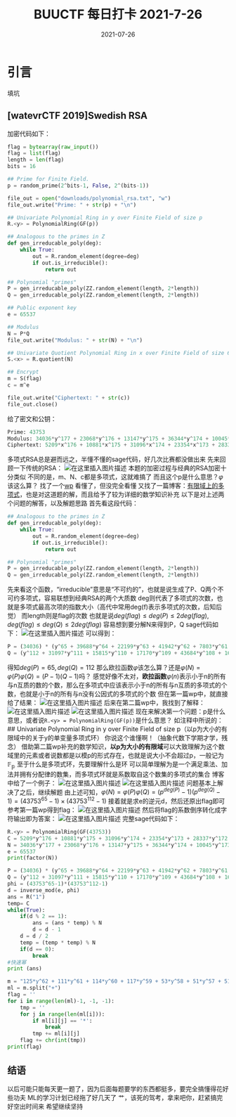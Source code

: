 ﻿---
title: BUUCTF 每日打卡 2021-7-26
date: 2021-07-26
tags: Crypto
mathjax: true
---

# 引言

填坑



## [watevrCTF 2019]Swedish RSA

加密代码如下：
```python
flag = bytearray(raw_input())
flag = list(flag)
length = len(flag)
bits = 16

## Prime for Finite Field.
p = random_prime(2^bits-1, False, 2^(bits-1))

file_out = open("downloads/polynomial_rsa.txt", "w")
file_out.write("Prime: " + str(p) + "\n")

## Univariate Polynomial Ring in y over Finite Field of size p
R.<y> = PolynomialRing(GF(p))

## Analogous to the primes in Z
def gen_irreducable_poly(deg):
    while True:
        out = R.random_element(degree=deg)
        if out.is_irreducible():
            return out

## Polynomial "primes"
P = gen_irreducable_poly(ZZ.random_element(length, 2*length))
Q = gen_irreducable_poly(ZZ.random_element(length, 2*length))

## Public exponent key
e = 65537

## Modulus
N = P*Q
file_out.write("Modulus: " + str(N) + "\n")

## Univariate Quotient Polynomial Ring in x over Finite Field of size 659 with modulus N(x)
S.<x> = R.quotient(N)

## Encrypt
m = S(flag)
c = m^e

file_out.write("Ciphertext: " + str(c))
file_out.close()
```
给了密文和公钥：

```python
Prime: 43753
Modulus: 34036*y^177 + 23068*y^176 + 13147*y^175 + 36344*y^174 + 10045*y^173 + 41049*y^172 + 17786*y^171 + 16601*y^170 + 7929*y^169 + 37570*y^168 + 990*y^167 + 9622*y^166 + 39273*y^165 + 35284*y^164 + 15632*y^163 + 18850*y^162 + 8800*y^161 + 33148*y^160 + 12147*y^159 + 40487*y^158 + 6407*y^157 + 34111*y^156 + 8446*y^155 + 21908*y^154 + 16812*y^153 + 40624*y^152 + 43506*y^151 + 39116*y^150 + 33011*y^149 + 23914*y^148 + 2210*y^147 + 23196*y^146 + 43359*y^145 + 34455*y^144 + 17684*y^143 + 25262*y^142 + 982*y^141 + 24015*y^140 + 27968*y^139 + 37463*y^138 + 10667*y^137 + 39519*y^136 + 31176*y^135 + 27520*y^134 + 32118*y^133 + 8333*y^132 + 38945*y^131 + 34713*y^130 + 1107*y^129 + 43604*y^128 + 4433*y^127 + 18110*y^126 + 17658*y^125 + 32354*y^124 + 3219*y^123 + 40238*y^122 + 10439*y^121 + 3669*y^120 + 8713*y^119 + 21027*y^118 + 29480*y^117 + 5477*y^116 + 24332*y^115 + 43480*y^114 + 33406*y^113 + 43121*y^112 + 1114*y^111 + 17198*y^110 + 22829*y^109 + 24424*y^108 + 16523*y^107 + 20424*y^106 + 36206*y^105 + 41849*y^104 + 3584*y^103 + 26500*y^102 + 31897*y^101 + 34640*y^100 + 27449*y^99 + 30962*y^98 + 41434*y^97 + 22125*y^96 + 24314*y^95 + 3944*y^94 + 18400*y^93 + 38476*y^92 + 28904*y^91 + 27936*y^90 + 41867*y^89 + 25573*y^88 + 25659*y^87 + 33443*y^86 + 18435*y^85 + 5934*y^84 + 38030*y^83 + 17563*y^82 + 24086*y^81 + 36782*y^80 + 20922*y^79 + 38933*y^78 + 23448*y^77 + 10599*y^76 + 7156*y^75 + 29044*y^74 + 23605*y^73 + 7657*y^72 + 28200*y^71 + 2431*y^70 + 3860*y^69 + 23259*y^68 + 14590*y^67 + 33631*y^66 + 15673*y^65 + 36049*y^64 + 29728*y^63 + 22413*y^62 + 18602*y^61 + 18557*y^60 + 23505*y^59 + 17642*y^58 + 12595*y^57 + 17255*y^56 + 15316*y^55 + 8948*y^54 + 38*y^53 + 40329*y^52 + 9823*y^51 + 5798*y^50 + 6379*y^49 + 8662*y^48 + 34640*y^47 + 38321*y^46 + 18760*y^45 + 13135*y^44 + 15926*y^43 + 34952*y^42 + 28940*y^41 + 13558*y^40 + 42579*y^39 + 38015*y^38 + 33788*y^37 + 12381*y^36 + 195*y^35 + 13709*y^34 + 31500*y^33 + 32994*y^32 + 30486*y^31 + 40414*y^30 + 2578*y^29 + 30525*y^28 + 43067*y^27 + 6195*y^26 + 36288*y^25 + 23236*y^24 + 21493*y^23 + 15808*y^22 + 34500*y^21 + 6390*y^20 + 42994*y^19 + 42151*y^18 + 19248*y^17 + 19291*y^16 + 8124*y^15 + 40161*y^14 + 24726*y^13 + 31874*y^12 + 30272*y^11 + 30761*y^10 + 2296*y^9 + 11017*y^8 + 16559*y^7 + 28949*y^6 + 40499*y^5 + 22377*y^4 + 33628*y^3 + 30598*y^2 + 4386*y + 23814
Ciphertext: 5209*x^176 + 10881*x^175 + 31096*x^174 + 23354*x^173 + 28337*x^172 + 15982*x^171 + 13515*x^170 + 21641*x^169 + 10254*x^168 + 34588*x^167 + 27434*x^166 + 29552*x^165 + 7105*x^164 + 22604*x^163 + 41253*x^162 + 42675*x^161 + 21153*x^160 + 32838*x^159 + 34391*x^158 + 832*x^157 + 720*x^156 + 22883*x^155 + 19236*x^154 + 33772*x^153 + 5020*x^152 + 17943*x^151 + 26967*x^150 + 30847*x^149 + 10306*x^148 + 33966*x^147 + 43255*x^146 + 20342*x^145 + 4474*x^144 + 3490*x^143 + 38033*x^142 + 11224*x^141 + 30565*x^140 + 31967*x^139 + 32382*x^138 + 9759*x^137 + 1030*x^136 + 32122*x^135 + 42614*x^134 + 14280*x^133 + 16533*x^132 + 32676*x^131 + 43070*x^130 + 36009*x^129 + 28497*x^128 + 2940*x^127 + 9747*x^126 + 22758*x^125 + 16615*x^124 + 14086*x^123 + 13038*x^122 + 39603*x^121 + 36260*x^120 + 32502*x^119 + 17619*x^118 + 17700*x^117 + 15083*x^116 + 11311*x^115 + 36496*x^114 + 1300*x^113 + 13601*x^112 + 43425*x^111 + 10376*x^110 + 11551*x^109 + 13684*x^108 + 14955*x^107 + 6661*x^106 + 12674*x^105 + 21534*x^104 + 32132*x^103 + 34135*x^102 + 43684*x^101 + 837*x^100 + 29311*x^99 + 4849*x^98 + 26632*x^97 + 26662*x^96 + 10159*x^95 + 32657*x^94 + 12149*x^93 + 17858*x^92 + 35805*x^91 + 19391*x^90 + 30884*x^89 + 42039*x^88 + 17292*x^87 + 4694*x^86 + 1497*x^85 + 1744*x^84 + 31071*x^83 + 26246*x^82 + 24402*x^81 + 22068*x^80 + 39263*x^79 + 23703*x^78 + 21484*x^77 + 12241*x^76 + 28821*x^75 + 32886*x^74 + 43075*x^73 + 35741*x^72 + 19936*x^71 + 37219*x^70 + 33411*x^69 + 8301*x^68 + 12949*x^67 + 28611*x^66 + 42654*x^65 + 6910*x^64 + 18523*x^63 + 31144*x^62 + 21398*x^61 + 36298*x^60 + 27158*x^59 + 918*x^58 + 38601*x^57 + 4269*x^56 + 5699*x^55 + 36444*x^54 + 34791*x^53 + 37978*x^52 + 32481*x^51 + 8039*x^50 + 11012*x^49 + 11454*x^48 + 30450*x^47 + 1381*x^46 + 32403*x^45 + 8202*x^44 + 8404*x^43 + 37648*x^42 + 43696*x^41 + 34237*x^40 + 36490*x^39 + 41423*x^38 + 35792*x^37 + 36950*x^36 + 31086*x^35 + 38970*x^34 + 12439*x^33 + 7963*x^32 + 16150*x^31 + 11382*x^30 + 3038*x^29 + 20157*x^28 + 23531*x^27 + 32866*x^26 + 5428*x^25 + 21132*x^24 + 13443*x^23 + 28909*x^22 + 42716*x^21 + 6567*x^20 + 24744*x^19 + 8727*x^18 + 14895*x^17 + 28172*x^16 + 30903*x^15 + 26608*x^14 + 27314*x^13 + 42224*x^12 + 42551*x^11 + 37726*x^10 + 11203*x^9 + 36816*x^8 + 5537*x^7 + 20301*x^6 + 17591*x^5 + 41279*x^4 + 7999*x^3 + 33753*x^2 + 34551*x + 9659
```

多项式RSA总是避而远之，半懂不懂的sage代码，好几次比赛都没做出来
先来回顾一下传统的RSA：
![在这里插入图片描述](https://img-blog.csdnimg.cn/2478dd805e294423ba5e89570455ed03.png)
本题的加密过程与经典的RSA加密十分类似
不同的是，m、N、c都是多项式，这就难搞了
而且这个p是什么意思？$\varphi$该这么算？
找了一个[wp](https://blog.csdn.net/cccchhhh6819/article/details/103563019)
看懂了，但没完全看懂
又找了一篇博客：[有限域上的多项式](https://www.ruanx.net/polynomial-rsa/)，也是对这道题的解，而且给予了较为详细的数学知识补充
以下是对上述两个问题的解答，以及解题思路
首先看这段代码：
```python
## Analogous to the primes in Z
def gen_irreducable_poly(deg):
    while True:
        out = R.random_element(degree=deg)
        if out.is_irreducible():
            return out

## Polynomial "primes"
P = gen_irreducable_poly(ZZ.random_element(length, 2*length))
Q = gen_irreducable_poly(ZZ.random_element(length, 2*length))
```
先来看这个函数，“irreducible”意思是“不可约的”，也就是说生成了P、Q两个不可约多项式，容易联想到经典RSA的两个大质数
deg则代表了多项式的次数，也就是多项式最高次项的指数大小（高代中常用deg(f)表示多项式的次数，后知后觉）
而length则是flag的次数
也就是说$deg(flag) \leq deg(P) \leq 2deg(flag),deg(flag) \leq deg(Q) \leq 2deg(flag)$
容易想到要分解N来得到P，Q
sage代码如下：
![在这里插入图片描述](https://img-blog.csdnimg.cn/ae58655762b44804b9ba3fdb13be4b70.png?x-oss-process=image/watermark,type_ZmFuZ3poZW5naGVpdGk,shadow_10,text_aHR0cHM6Ly9ibG9nLmNzZG4ubmV0L3dlaXhpbl81MjQ0NjA5NQ==,size_16,color_FFFFFF,t_70)
可以得到：
```python
P = (34036) * (y^65 + 39688*y^64 + 22199*y^63 + 41942*y^62 + 7803*y^61 + 19710*y^60 + 14794*y^59 + 41388*y^58 + 2418*y^57 + 19208*y^56 + 39941*y^55 + 36392*y^54 + 19813*y^53 + 33864*y^52 + 29099*y^51 + 15484*y^50 + 27185*y^49 + 27721*y^48 + 31508*y^47 + 19404*y^46 + 10134*y^45 + 43481*y^44 + 3899*y^43 + 32849*y^42 + 3534*y^41 + 32086*y^40 + 14221*y^39 + 42982*y^38 + 1403*y^37 + 1619*y^36 + 36054*y^35 + 33615*y^34 + 6628*y^33 + 31709*y^32 + 6968*y^31 + 28517*y^30 + 12938*y^29 + 21124*y^28 + 10400*y^27 + 28889*y^26 + 7273*y^25 + 36442*y^24 + 14935*y^23 + 29365*y^22 + 4869*y^21 + 43562*y^20 + 6435*y^19 + 4403*y^18 + 32311*y^17 + 7575*y^16 + 28199*y^15 + 28065*y^14 + 23870*y^13 + 37314*y^12 + 15299*y^11 + 7082*y^10 + 36230*y^9 + 18367*y^8 + 12531*y^7 + 25906*y^6 + 26878*y^5 + 43073*y^4 + 11582*y^3 + 4482*y^2 + 35044*y + 31388)
Q = (y^112 + 31097*y^111 + 15815*y^110 + 17170*y^109 + 43684*y^108 + 16873*y^107 + 17269*y^106 + 10853*y^105 + 10690*y^104 + 24864*y^103 + 10224*y^102 + 28704*y^101 + 16049*y^100 + 1154*y^99 + 40034*y^98 + 29922*y^97 + 27404*y^96 + 32514*y^95 + 40962*y^94 + 32858*y^93 + 36590*y^92 + 41302*y^91 + 20803*y^90 + 43521*y^89 + 13746*y^88 + 19857*y^87 + 21539*y^86 + 36888*y^85 + 16032*y^84 + 35825*y^83 + 24705*y^82 + 31143*y^81 + 22088*y^80 + 6686*y^79 + 37947*y^78 + 5661*y^77 + 29405*y^76 + 36071*y^75 + 35492*y^74 + 28985*y^73 + 36015*y^72 + 24095*y^71 + 34920*y^70 + 6615*y^69 + 9606*y^68 + 4255*y^67 + 22981*y^66 + 3910*y^65 + 23897*y^64 + 22711*y^63 + 23350*y^62 + 7969*y^61 + 8558*y^60 + 8001*y^59 + 8431*y^58 + 3314*y^57 + 23364*y^56 + 39391*y^55 + 32722*y^54 + 2543*y^53 + 22196*y^52 + 24189*y^51 + 19420*y^50 + 10649*y^49 + 19070*y^48 + 23863*y^47 + 19597*y^46 + 39699*y^45 + 7620*y^44 + 25067*y^43 + 29912*y^42 + 14998*y^41 + 14492*y^40 + 31322*y^39 + 43145*y^38 + 32006*y^37 + 38976*y^36 + 32534*y^35 + 6972*y^34 + 37351*y^33 + 30104*y^32 + 6032*y^31 + 33729*y^30 + 27110*y^29 + 5268*y^28 + 2974*y^27 + 2985*y^26 + 31610*y^25 + 28364*y^24 + 34924*y^23 + 17414*y^22 + 28813*y^21 + 43680*y^20 + 32175*y^19 + 18248*y^18 + 25171*y^17 + 31185*y^16 + 30125*y^15 + 36836*y^14 + 7218*y^13 + 11292*y^12 + 31123*y^11 + 40360*y^10 + 34093*y^9 + 39606*y^8 + 2788*y^7 + 27277*y^6 + 21835*y^5 + 1331*y^4 + 32614*y^3 + 25020*y^2 + 20981*y + 12108)
```
得知$deg(P) = 65, deg(Q) = 112$
那么欧拉函数$\varphi$该怎么算？还是$\varphi (N) = \varphi (P) \varphi (Q) = (P-1)(Q-1)$吗？
感觉好像不太对，**欧拉函数**$\varphi (n)$表示小于n的所有与n互质的数的个数，那么在多项式中应该表示小于n的所有与n互质的多项式的个数，也就是小于n的所有与n没有公因式的多项式的个数
但在第一篇wp中，就直接给了结果：
![在这里插入图片描述](https://img-blog.csdnimg.cn/b768876e1f7d48688a822b0f04451e28.png)
后来在第二篇wp中，我找到了解释：
![在这里插入图片描述](https://img-blog.csdnimg.cn/1d5aebc938c84c2f8503b03e8201e47d.png?x-oss-process=image/watermark,type_ZmFuZ3poZW5naGVpdGk,shadow_10,text_aHR0cHM6Ly9ibG9nLmNzZG4ubmV0L3dlaXhpbl81MjQ0NjA5NQ==,size_16,color_FFFFFF,t_70)
![在这里插入图片描述](https://img-blog.csdnimg.cn/471de6537f9f4bf186bcc323e9c03219.png?x-oss-process=image/watermark,type_ZmFuZ3poZW5naGVpdGk,shadow_10,text_aHR0cHM6Ly9ibG9nLmNzZG4ubmV0L3dlaXhpbl81MjQ0NjA5NQ==,size_16,color_FFFFFF,t_70)
现在来解决第一个问题：p是什么意思，或者说```R.<y> = PolynomialRing(GF(p))```是什么意思？
如注释中所说的：## Univariate Polynomial Ring in y over Finite Field of size p（以p为大小的有限域中的关于y的单变量多项式环）
你说这个谁懂啊！（抽象代数下学期才学，残念）
借助第二篇wp补充的数学知识，**以p为大小的有限域**可以大致理解为这个数域里的元素或者说数都是以模p的形式存在，也就是说大小不会超过p，一般记为$\mathbb{F_p}$
至于什么是多项式环，先要理解什么是环
可以简单理解为是一个满足乘法、加法并拥有分配律的数集，而多项式环就是系数取自这个数集的多项式的集合
博客中给了一个例子：
![在这里插入图片描述](https://img-blog.csdnimg.cn/572269eaad964b9984b1246715a2b991.png)
![在这里插入图片描述](https://img-blog.csdnimg.cn/3f889312dd8b42da821228ae4c039656.png)
问题基本上解决了之后，继续解题
由上述可知，$\varphi (N) = \varphi (P) \varphi (Q) = (p^{deg(P)}-1)(p^{deg(Q)}-1)=(43753^{65}-1)\times (43753^{112}-1)$
接着就是求e的逆元d，然后还原出flag即可
参考第一篇wp得到flag：
![在这里插入图片描述](https://img-blog.csdnimg.cn/1d0c3f163b0b454689b56047fce4c456.png?x-oss-process=image/watermark,type_ZmFuZ3poZW5naGVpdGk,shadow_10,text_aHR0cHM6Ly9ibG9nLmNzZG4ubmV0L3dlaXhpbl81MjQ0NjA5NQ==,size_16,color_FFFFFF,t_70)
然后将flag的系数倒序转化成字符输出即为答案：
![在这里插入图片描述](https://img-blog.csdnimg.cn/b18dc42f17fd490d91054fdb4fd088d5.png?x-oss-process=image/watermark,type_ZmFuZ3poZW5naGVpdGk,shadow_10,text_aHR0cHM6Ly9ibG9nLmNzZG4ubmV0L3dlaXhpbl81MjQ0NjA5NQ==,size_16,color_FFFFFF,t_70)
完整sage代码如下：

```python
R.<y> = PolynomialRing(GF(43753))
C = 5209*y^176 + 10881*y^175 + 31096*y^174 + 23354*y^173 + 28337*y^172 + 15982*y^171 + 13515*y^170 + 21641*y^169 + 10254*y^168 + 34588*y^167 + 27434*y^166 + 29552*y^165 + 7105*y^164 + 22604*y^163 + 41253*y^162 + 42675*y^161 + 21153*y^160 + 32838*y^159 + 34391*y^158 + 832*y^157 + 720*y^156 + 22883*y^155 + 19236*y^154 + 33772*y^153 + 5020*y^152 + 17943*y^151 + 26967*y^150 + 30847*y^149 + 10306*y^148 + 33966*y^147 + 43255*y^146 + 20342*y^145 + 4474*y^144 + 3490*y^143 + 38033*y^142 + 11224*y^141 + 30565*y^140 + 31967*y^139 + 32382*y^138 + 9759*y^137 + 1030*y^136 + 32122*y^135 + 42614*y^134 + 14280*y^133 + 16533*y^132 + 32676*y^131 + 43070*y^130 + 36009*y^129 + 28497*y^128 + 2940*y^127 + 9747*y^126 + 22758*y^125 + 16615*y^124 + 14086*y^123 + 13038*y^122 + 39603*y^121 + 36260*y^120 + 32502*y^119 + 17619*y^118 + 17700*y^117 + 15083*y^116 + 11311*y^115 + 36496*y^114 + 1300*y^113 + 13601*y^112 + 43425*y^111 + 10376*y^110 + 11551*y^109 + 13684*y^108 + 14955*y^107 + 6661*y^106 + 12674*y^105 + 21534*y^104 + 32132*y^103 + 34135*y^102 + 43684*y^101 + 837*y^100 + 29311*y^99 + 4849*y^98 + 26632*y^97 + 26662*y^96 + 10159*y^95 + 32657*y^94 + 12149*y^93 + 17858*y^92 + 35805*y^91 + 19391*y^90 + 30884*y^89 + 42039*y^88 + 17292*y^87 + 4694*y^86 + 1497*y^85 + 1744*y^84 + 31071*y^83 + 26246*y^82 + 24402*y^81 + 22068*y^80 + 39263*y^79 + 23703*y^78 + 21484*y^77 + 12241*y^76 + 28821*y^75 + 32886*y^74 + 43075*y^73 + 35741*y^72 + 19936*y^71 + 37219*y^70 + 33411*y^69 + 8301*y^68 + 12949*y^67 + 28611*y^66 + 42654*y^65 + 6910*y^64 + 18523*y^63 + 31144*y^62 + 21398*y^61 + 36298*y^60 + 27158*y^59 + 918*y^58 + 38601*y^57 + 4269*y^56 + 5699*y^55 + 36444*y^54 + 34791*y^53 + 37978*y^52 + 32481*y^51 + 8039*y^50 + 11012*y^49 + 11454*y^48 + 30450*y^47 + 1381*y^46 + 32403*y^45 + 8202*y^44 + 8404*y^43 + 37648*y^42 + 43696*y^41 + 34237*y^40 + 36490*y^39 + 41423*y^38 + 35792*y^37 + 36950*y^36 + 31086*y^35 + 38970*y^34 + 12439*y^33 + 7963*y^32 + 16150*y^31 + 11382*y^30 + 3038*y^29 + 20157*y^28 + 23531*y^27 + 32866*y^26 + 5428*y^25 + 21132*y^24 + 13443*y^23 + 28909*y^22 + 42716*y^21 + 6567*y^20 + 24744*y^19 + 8727*y^18 + 14895*y^17 + 28172*y^16 + 30903*y^15 + 26608*y^14 + 27314*y^13 + 42224*y^12 + 42551*y^11 + 37726*y^10 + 11203*y^9 + 36816*y^8 + 5537*y^7 + 20301*y^6 + 17591*y^5 + 41279*y^4 + 7999*y^3 + 33753*y^2 + 34551*y + 9659
N = 34036*y^177 + 23068*y^176 + 13147*y^175 + 36344*y^174 + 10045*y^173 + 41049*y^172 + 17786*y^171 + 16601*y^170 + 7929*y^169 + 37570*y^168 + 990*y^167 + 9622*y^166 + 39273*y^165 + 35284*y^164 + 15632*y^163 + 18850*y^162 + 8800*y^161 + 33148*y^160 + 12147*y^159 + 40487*y^158 + 6407*y^157 + 34111*y^156 + 8446*y^155 + 21908*y^154 + 16812*y^153 + 40624*y^152 + 43506*y^151 + 39116*y^150 + 33011*y^149 + 23914*y^148 + 2210*y^147 + 23196*y^146 + 43359*y^145 + 34455*y^144 + 17684*y^143 + 25262*y^142 + 982*y^141 + 24015*y^140 + 27968*y^139 + 37463*y^138 + 10667*y^137 + 39519*y^136 + 31176*y^135 + 27520*y^134 + 32118*y^133 + 8333*y^132 + 38945*y^131 + 34713*y^130 + 1107*y^129 + 43604*y^128 + 4433*y^127 + 18110*y^126 + 17658*y^125 + 32354*y^124 + 3219*y^123 + 40238*y^122 + 10439*y^121 + 3669*y^120 + 8713*y^119 + 21027*y^118 + 29480*y^117 + 5477*y^116 + 24332*y^115 + 43480*y^114 + 33406*y^113 + 43121*y^112 + 1114*y^111 + 17198*y^110 + 22829*y^109 + 24424*y^108 + 16523*y^107 + 20424*y^106 + 36206*y^105 + 41849*y^104 + 3584*y^103 + 26500*y^102 + 31897*y^101 + 34640*y^100 + 27449*y^99 + 30962*y^98 + 41434*y^97 + 22125*y^96 + 24314*y^95 + 3944*y^94 + 18400*y^93 + 38476*y^92 + 28904*y^91 + 27936*y^90 + 41867*y^89 + 25573*y^88 + 25659*y^87 + 33443*y^86 + 18435*y^85 + 5934*y^84 + 38030*y^83 + 17563*y^82 + 24086*y^81 + 36782*y^80 + 20922*y^79 + 38933*y^78 + 23448*y^77 + 10599*y^76 + 7156*y^75 + 29044*y^74 + 23605*y^73 + 7657*y^72 + 28200*y^71 + 2431*y^70 + 3860*y^69 + 23259*y^68 + 14590*y^67 + 33631*y^66 + 15673*y^65 + 36049*y^64 + 29728*y^63 + 22413*y^62 + 18602*y^61 + 18557*y^60 + 23505*y^59 + 17642*y^58 + 12595*y^57 + 17255*y^56 + 15316*y^55 + 8948*y^54 + 38*y^53 + 40329*y^52 + 9823*y^51 + 5798*y^50 + 6379*y^49 + 8662*y^48 + 34640*y^47 + 38321*y^46 + 18760*y^45 + 13135*y^44 + 15926*y^43 + 34952*y^42 + 28940*y^41 + 13558*y^40 + 42579*y^39 + 38015*y^38 + 33788*y^37 + 12381*y^36 + 195*y^35 + 13709*y^34 + 31500*y^33 + 32994*y^32 + 30486*y^31 + 40414*y^30 + 2578*y^29 + 30525*y^28 + 43067*y^27 + 6195*y^26 + 36288*y^25 + 23236*y^24 + 21493*y^23 + 15808*y^22 + 34500*y^21 + 6390*y^20 + 42994*y^19 + 42151*y^18 + 19248*y^17 + 19291*y^16 + 8124*y^15 + 40161*y^14 + 24726*y^13 + 31874*y^12 + 30272*y^11 + 30761*y^10 + 2296*y^9 + 11017*y^8 + 16559*y^7 + 28949*y^6 + 40499*y^5 + 22377*y^4 + 33628*y^3 + 30598*y^2 + 4386*y + 23814
e = 65537 
print(factor(N))

P = (34036) * (y^65 + 39688*y^64 + 22199*y^63 + 41942*y^62 + 7803*y^61 + 19710*y^60 + 14794*y^59 + 41388*y^58 + 2418*y^57 + 19208*y^56 + 39941*y^55 + 36392*y^54 + 19813*y^53 + 33864*y^52 + 29099*y^51 + 15484*y^50 + 27185*y^49 + 27721*y^48 + 31508*y^47 + 19404*y^46 + 10134*y^45 + 43481*y^44 + 3899*y^43 + 32849*y^42 + 3534*y^41 + 32086*y^40 + 14221*y^39 + 42982*y^38 + 1403*y^37 + 1619*y^36 + 36054*y^35 + 33615*y^34 + 6628*y^33 + 31709*y^32 + 6968*y^31 + 28517*y^30 + 12938*y^29 + 21124*y^28 + 10400*y^27 + 28889*y^26 + 7273*y^25 + 36442*y^24 + 14935*y^23 + 29365*y^22 + 4869*y^21 + 43562*y^20 + 6435*y^19 + 4403*y^18 + 32311*y^17 + 7575*y^16 + 28199*y^15 + 28065*y^14 + 23870*y^13 + 37314*y^12 + 15299*y^11 + 7082*y^10 + 36230*y^9 + 18367*y^8 + 12531*y^7 + 25906*y^6 + 26878*y^5 + 43073*y^4 + 11582*y^3 + 4482*y^2 + 35044*y + 31388)
Q = (y^112 + 31097*y^111 + 15815*y^110 + 17170*y^109 + 43684*y^108 + 16873*y^107 + 17269*y^106 + 10853*y^105 + 10690*y^104 + 24864*y^103 + 10224*y^102 + 28704*y^101 + 16049*y^100 + 1154*y^99 + 40034*y^98 + 29922*y^97 + 27404*y^96 + 32514*y^95 + 40962*y^94 + 32858*y^93 + 36590*y^92 + 41302*y^91 + 20803*y^90 + 43521*y^89 + 13746*y^88 + 19857*y^87 + 21539*y^86 + 36888*y^85 + 16032*y^84 + 35825*y^83 + 24705*y^82 + 31143*y^81 + 22088*y^80 + 6686*y^79 + 37947*y^78 + 5661*y^77 + 29405*y^76 + 36071*y^75 + 35492*y^74 + 28985*y^73 + 36015*y^72 + 24095*y^71 + 34920*y^70 + 6615*y^69 + 9606*y^68 + 4255*y^67 + 22981*y^66 + 3910*y^65 + 23897*y^64 + 22711*y^63 + 23350*y^62 + 7969*y^61 + 8558*y^60 + 8001*y^59 + 8431*y^58 + 3314*y^57 + 23364*y^56 + 39391*y^55 + 32722*y^54 + 2543*y^53 + 22196*y^52 + 24189*y^51 + 19420*y^50 + 10649*y^49 + 19070*y^48 + 23863*y^47 + 19597*y^46 + 39699*y^45 + 7620*y^44 + 25067*y^43 + 29912*y^42 + 14998*y^41 + 14492*y^40 + 31322*y^39 + 43145*y^38 + 32006*y^37 + 38976*y^36 + 32534*y^35 + 6972*y^34 + 37351*y^33 + 30104*y^32 + 6032*y^31 + 33729*y^30 + 27110*y^29 + 5268*y^28 + 2974*y^27 + 2985*y^26 + 31610*y^25 + 28364*y^24 + 34924*y^23 + 17414*y^22 + 28813*y^21 + 43680*y^20 + 32175*y^19 + 18248*y^18 + 25171*y^17 + 31185*y^16 + 30125*y^15 + 36836*y^14 + 7218*y^13 + 11292*y^12 + 31123*y^11 + 40360*y^10 + 34093*y^9 + 39606*y^8 + 2788*y^7 + 27277*y^6 + 21835*y^5 + 1331*y^4 + 32614*y^3 + 25020*y^2 + 20981*y + 12108)
phi = (43753^65-1)*(43753^112-1)  
d = inverse_mod(e, phi)  
ans = R("1")  
temp= C  
while(True):  
    if(d % 2 == 1):  
        ans = (ans * temp) % N  
        d = d - 1  
    d = d / 2  
    temp = (temp * temp) % N  
    if(d == 0):  
        break  
#快速幂  
print (ans)  

m = "125*y^62 + 111*y^61 + 114*y^60 + 117*y^59 + 53*y^58 + 51*y^57 + 51*y^56 + 100*y^55 + 106*y^54 + 110*y^53 + 102*y^52 + 106*y^51 + 100*y^50 + 104*y^49 + 101*y^48 + 117*y^47 + 52*y^46 + 52*y^45 + 57*y^44 + 48*y^43 + 50*y^42 + 107*y^41 + 35*y^40 + 101*y^39 + 114*y^38 + 117*y^37 + 99*y^36 + 101*y^35 + 115*y^34 + 110*y^33 + 105*y^32 + 95*y^31 + 116*y^30 + 117*y^29 + 98*y^28 + 95*y^27 + 110*y^26 + 117*y^25 + 102*y^24 + 95*y^23 + 115*y^22 + 105*y^21 + 95*y^20 + 97*y^19 + 101*y^18 + 107*y^17 + 105*y^16 + 95*y^15 + 109*y^14 + 111*y^13 + 114*y^12 + 102*y^11 + 95*y^10 + 65*y^9 + 83*y^8 + 82*y^7 + 123*y^6 + 114*y^5 + 118*y^4 + 101*y^3 + 116*y^2 + 97*y + 119"
ml = m.split("+")
flag = ''
for i in range(len(ml)-1, -1, -1):
    tmp = ''
    for j in range(len(ml[i])):
        if ml[i][j] == '*':
            break
        tmp += ml[i][j]
    flag += chr(int(tmp))
print(flag)
```


## 结语

以后可能只能每天更一题了，因为后面每题要学的东西都挺多，要完全搞懂得花好些功夫
ML的学习计划已经拖了好几天了
艹，该死的驾考，拿来吧你，赶紧搞完好空出时间来
希望继续坚持

